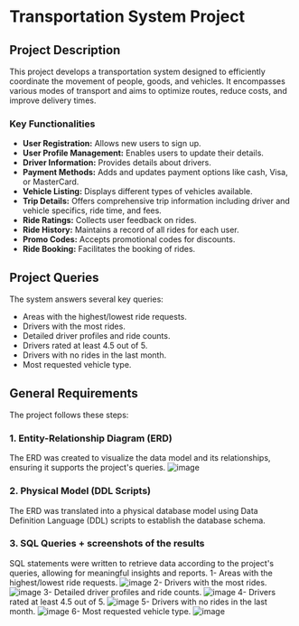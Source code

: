 # Transportation System Project

## Project Description
This project develops a transportation system designed to efficiently coordinate the movement of people, goods, and vehicles.
It encompasses various modes of transport and aims to optimize routes, reduce costs, and improve delivery times.

### Key Functionalities
- **User Registration:** Allows new users to sign up.
- **User Profile Management:** Enables users to update their details.
- **Driver Information:** Provides details about drivers.
- **Payment Methods:** Adds and updates payment options like cash, Visa, or MasterCard.
- **Vehicle Listing:** Displays different types of vehicles available.
- **Trip Details:** Offers comprehensive trip information including driver and vehicle specifics, ride time, and fees.
- **Ride Ratings:** Collects user feedback on rides.
- **Ride History:** Maintains a record of all rides for each user.
- **Promo Codes:** Accepts promotional codes for discounts.
- **Ride Booking:** Facilitates the booking of rides.

## Project Queries
The system answers several key queries:
- Areas with the highest/lowest ride requests.
- Drivers with the most rides.
- Detailed driver profiles and ride counts.
- Drivers rated at least 4.5 out of 5.
- Drivers with no rides in the last month.
- Most requested vehicle type.

## General Requirements
The project follows these steps:

### 1. Entity-Relationship Diagram (ERD)
The ERD was created to visualize the data model and its relationships, ensuring it supports the project's queries.
![image](https://github.com/MuhammadMahmoud7/transportation_system_project1/assets/36486806/cf5355f3-bef4-45d5-9ca1-1e5bba81715d)


### 2. Physical Model (DDL Scripts)
The ERD was translated into a physical database model using Data Definition Language (DDL) scripts to establish the database schema.

### 3. SQL Queries + screenshots of the results
SQL statements were written to retrieve data according to the project's queries, allowing for meaningful insights and reports.
1- Areas with the highest/lowest ride requests.
![image](https://github.com/MuhammadMahmoud7/transportation_system_project1/assets/36486806/3e747de5-c2b9-42b2-8b8a-459df282826a)
2- Drivers with the most rides.
![image](https://github.com/MuhammadMahmoud7/transportation_system_project1/assets/36486806/52b1179d-1c04-4db9-a012-1fa6774e2515)
3- Detailed driver profiles and ride counts.
![image](https://github.com/MuhammadMahmoud7/transportation_system_project1/assets/36486806/18c2726e-309e-4734-b2c5-28972bb2fa6c)
4- Drivers rated at least 4.5 out of 5.
![image](https://github.com/MuhammadMahmoud7/transportation_system_project1/assets/36486806/ddc058f5-bf85-4ce9-97f6-e6f051cce7d2)
5- Drivers with no rides in the last month.
![image](https://github.com/MuhammadMahmoud7/transportation_system_project1/assets/36486806/08df9e67-04b3-4766-9bbf-1a7ba825e1f9)
6- Most requested vehicle type.
![image](https://github.com/MuhammadMahmoud7/transportation_system_project1/assets/36486806/c8d226e1-791f-47e4-8a42-234e11b831e2)





